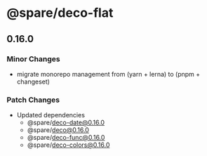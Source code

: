 # @spare/deco-flat

## 0.16.0

### Minor Changes

- migrate monorepo management from (yarn + lerna) to (pnpm + changeset)

### Patch Changes

- Updated dependencies
  - @spare/deco-date@0.16.0
  - @spare/deco@0.16.0
  - @spare/deco-func@0.16.0
  - @spare/deco-colors@0.16.0
